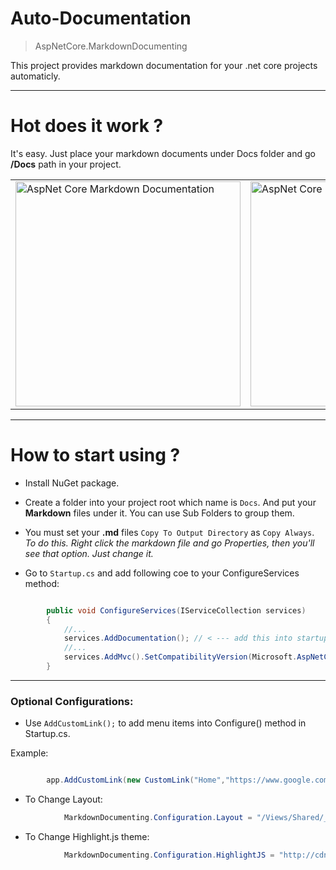 # Auto-Documentation

>AspNetCore.MarkdownDocumenting

This project provides markdown documentation for your .net core projects automaticly.


<hr />

# Hot does it work ?

It's easy. Just place your markdown documents under Docs folder and go **/Docs** path in your project.

<table> 
<tr>
<td><img width="360" src="https://github.com/enisn/MarkdownDocumenting/blob/master/images/screen_01.PNG?raw=true" alt="AspNet Core Markdown Documentation" /> </td>
<td> <img width="360" src="https://github.com/enisn/MarkdownDocumenting/blob/master/images/screen_00.PNG?raw=true" alt="AspNet Core Markdown Documentation"> </td>
</tr>
</table>


<hr />

# How to start using ?

- Install NuGet package.

- Create a folder into your project root which name is `Docs`. And put your **Markdown** files under it. You can use Sub Folders to group them.

- You must set your **.md** files `Copy To Output Directory` as `Copy Always`. *To do this. Right click the markdown file and go Properties, then you'll see that option. Just change it.*

- Go to `Startup.cs` and add following coe to your ConfigureServices method:
    
```csharp

        public void ConfigureServices(IServiceCollection services)
        {
            //...
            services.AddDocumentation(); // < --- add this into startup.cs
            //...
            services.AddMvc().SetCompatibilityVersion(Microsoft.AspNetCore.Mvc.CompatibilityVersion.Version_2_1);
        }

```

<hr />

### Optional Configurations:

- Use `AddCustomLink();` to add menu items into Configure() method in Startup.cs.

 Example:

```csharp

        app.AddCustomLink(new CustomLink("Home","https://www.google.com"));

```

- To Change Layout:

```csharp
            MarkdownDocumenting.Configuration.Layout = "/Views/Shared/_Layout";

```
- To Change Highlight.js theme:

```csharp
            MarkdownDocumenting.Configuration.HighlightJS = "http://cdnjs.cloudflare.com/ajax/libs/highlight.js/9.13.1/styles/vs2015.min.css";
```

